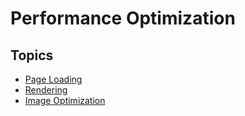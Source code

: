 # Performance Optimization

## Topics

- [Page Loading](01_page_loading.md)
- [Rendering](02_rendering.md)
- [Image Optimization](03_image_optimization.md)
